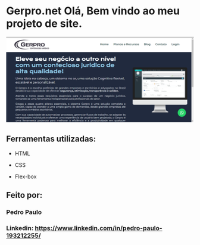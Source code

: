 # Gerpro.net Olá, Bem vindo ao meu projeto de site.

![image](https://github.com/Pedro-Cognitiva/gerpro.net/blob/main/Fotos/sitegerpro.png)

## Ferramentas utilizadas:

* HTML

* CSS

* Flex-box

## Feito por:

### Pedro Paulo

### Linkedin: https://www.linkedin.com/in/pedro-paulo-193212255/

```
